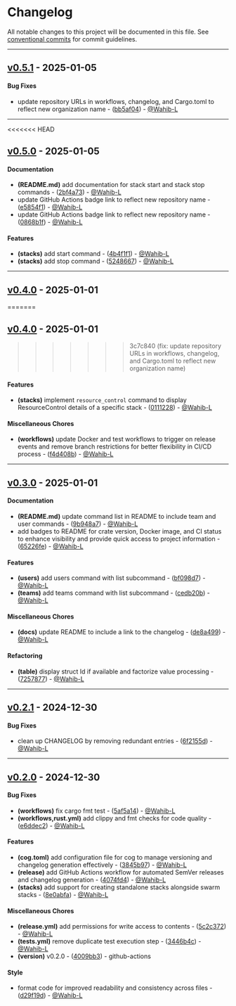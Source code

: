 # Changelog
All notable changes to this project will be documented in this file. See [conventional commits](https://www.conventionalcommits.org/) for commit guidelines.

- - -
## [v0.5.1](https://github.com/wahl-dev/wrpt/compare/v0.5.0..v0.5.1) - 2025-01-05
#### Bug Fixes
- update repository URLs in workflows, changelog, and Cargo.toml to reflect new organization name - ([bb5af04](https://github.com/wahl-dev/wrpt/commit/bb5af046282ad50e39abcf57653cde5ddedc3310)) - [@Wahib-L](https://github.com/Wahib-L)

- - -

<<<<<<< HEAD
## [v0.5.0](https://github.com/wahl-dev/wrpt/compare/v0.4.0..v0.5.0) - 2025-01-05
#### Documentation
- **(README.md)** add documentation for stack start and stack stop commands - ([2bf4a73](https://github.com/wahl-dev/wrpt/commit/2bf4a73340a24dca0003cb3645a9e4b9a17508b4)) - [@Wahib-L](https://github.com/Wahib-L)
- update GitHub Actions badge link to reflect new repository name - ([e5854f1](https://github.com/wahl-dev/wrpt/commit/e5854f1f300debd40a30d6c1b0e898b019bc4a2d)) - [@Wahib-L](https://github.com/Wahib-L)
- update GitHub Actions badge link to reflect new repository name - ([0868b1f](https://github.com/wahl-dev/wrpt/commit/0868b1fd54b3b5e7821fd687466dcbc413a5cd13)) - [@Wahib-L](https://github.com/Wahib-L)
#### Features
- **(stacks)** add start command - ([4b4f1f1](https://github.com/wahl-dev/wrpt/commit/4b4f1f11c241419dad21e4be80b36d3476b29438)) - [@Wahib-L](https://github.com/Wahib-L)
- **(stacks)** add stop command - ([5248667](https://github.com/wahl-dev/wrpt/commit/52486675bb22652725c22c8da6565a3dfcb31acc)) - [@Wahib-L](https://github.com/Wahib-L)

- - -

## [v0.4.0](https://github.com/wahl-dev/wrpt/compare/v0.3.0..v0.4.0) - 2025-01-01
=======
## [v0.4.0](https://github.com/wahl-dev/wrpt/compare/v0.3.0..v0.4.0) - 2025-01-01
>>>>>>> 3c7c840 (fix: update repository URLs in workflows, changelog, and Cargo.toml to reflect new organization name)
#### Features
- **(stacks)** implement `resource_control` command to display ResourceControl details of a specific stack - ([0111228](https://github.com/wahl-dev/wrpt/commit/01112287fde95e34009fc6fe4164a83c015d646a)) - [@Wahib-L](https://github.com/Wahib-L)
#### Miscellaneous Chores
- **(workflows)** update Docker and test workflows to trigger on release events and remove branch restrictions for better flexibility in CI/CD process - ([f4d408b](https://github.com/wahl-dev/wrpt/commit/f4d408b77f5d9f48e168a508427bf071f96c921e)) - [@Wahib-L](https://github.com/Wahib-L)

- - -

## [v0.3.0](https://github.com/wahl-dev/wrpt/compare/v0.2.1..v0.3.0) - 2025-01-01
#### Documentation
- **(README.md)** update command list in README to include team and user commands - ([9b948a7](https://github.com/wahl-dev/wrpt/commit/9b948a79ef703190cc91ab37ba6c85ed39afe7dd)) - [@Wahib-L](https://github.com/Wahib-L)
- add badges to README for crate version, Docker image, and CI status to enhance visibility and provide quick access to project information - ([65226fe](https://github.com/wahl-dev/wrpt/commit/65226fee7e8f81d0452481f1a1d92fc26204d5f8)) - [@Wahib-L](https://github.com/Wahib-L)
#### Features
- **(users)** add users command with list subcommand - ([bf098d7](https://github.com/wahl-dev/wrpt/commit/bf098d702e3fabb6404a80f40b6652ffa98a5b89)) - [@Wahib-L](https://github.com/Wahib-L)
- **(teams)** add teams command with list subcommand - ([cedb20b](https://github.com/wahl-dev/wrpt/commit/cedb20bb66de6ebc54390d96031216ec562b6097)) - [@Wahib-L](https://github.com/Wahib-L)
#### Miscellaneous Chores
- **(docs)** update README to include a link to the changelog - ([de8a499](https://github.com/wahl-dev/wrpt/commit/de8a499529b293a7504bc52c2048d52595f3d569)) - [@Wahib-L](https://github.com/Wahib-L)
#### Refactoring
- **(table)** display struct Id if available and factorize value processing - ([7257877](https://github.com/wahl-dev/wrpt/commit/725787766a8cb5f9644858eba0c678dc01a2ecde)) - [@Wahib-L](https://github.com/Wahib-L)

- - -

## [v0.2.1](https://github.com/wahl-dev/wrpt/compare/v0.2.0..v0.2.1) - 2024-12-30
#### Bug Fixes
- clean up CHANGELOG by removing redundant entries - ([6f2155d](https://github.com/wahl-dev/wrpt/commit/6f2155d8eaea208d425ef37a2300b4e9ef5d64ed)) - [@Wahib-L](https://github.com/Wahib-L)

- - -

## [v0.2.0](https://github.com/wahl-dev/wrpt/compare/v0.1.0..v0.2.0) - 2024-12-30
#### Bug Fixes
- **(workflows)** fix cargo fmt test - ([5af5a14](https://github.com/wahl-dev/wrpt/commit/5af5a142de53f2edc6c701f1ba19705d2cd516cd)) - [@Wahib-L](https://github.com/Wahib-L)
- **(workflows,rust.yml)** add clippy and fmt checks for code quality - ([e6ddec2](https://github.com/wahl-dev/wrpt/commit/e6ddec25e7b6dce0f565fc9661b515e5f183d051)) - [@Wahib-L](https://github.com/Wahib-L)
#### Features
- **(cog.toml)** add configuration file for cog to manage versioning and changelog generation effectively - ([3845b97](https://github.com/wahl-dev/wrpt/commit/3845b97273b03169c4140f48b5b78648111dbcf7)) - [@Wahib-L](https://github.com/Wahib-L)
- **(release)** add GitHub Actions workflow for automated SemVer releases and changelog generation - ([4074fd4](https://github.com/wahl-dev/wrpt/commit/4074fd477161bb7981fad83fc80e7c41be0684d8)) - [@Wahib-L](https://github.com/Wahib-L)
- **(stacks)** add support for creating standalone stacks alongside swarm stacks - ([8e0abfa](https://github.com/wahl-dev/wrpt/commit/8e0abfafc76806ff0f40355dd5724b0b3958c2ca)) - [@Wahib-L](https://github.com/Wahib-L)
#### Miscellaneous Chores
- **(release.yml)** add permissions for write access to contents - ([5c2c372](https://github.com/wahl-dev/wrpt/commit/5c2c372f9f6eed79be7757b721ff07540c9b4006)) - [@Wahib-L](https://github.com/Wahib-L)
- **(tests.yml)** remove duplicate test execution step - ([3446b4c](https://github.com/wahl-dev/wrpt/commit/3446b4c7dfefb028a8732f0827767bc55577fa47)) - [@Wahib-L](https://github.com/Wahib-L)
- **(version)** v0.2.0 - ([4009bb3](https://github.com/wahl-dev/wrpt/commit/4009bb366d6e3773161a29311a9bd3906369e17a)) - github-actions
#### Style
- format code for improved readability and consistency across files - ([d29f19d](https://github.com/wahl-dev/wrpt/commit/d29f19d64709997246ab4034330c460656624849)) - [@Wahib-L](https://github.com/Wahib-L)
